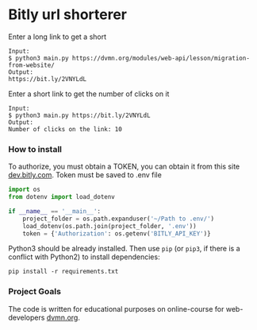 # Bitly url shorterer

Enter a long link to get a short

```
Input:
$ python3 main.py https://dvmn.org/modules/web-api/lesson/migration-from-website/
Output:
https://bit.ly/2VNYLdL
```
Enter a short link to get the number of clicks on it

```
Input:
$ python3 main.py https://bit.ly/2VNYLdL
Output:
Number of clicks on the link: 10
```

### How to install

To authorize, you must obtain a TOKEN, you can obtain it from this site [dev.bitly.com](https://dev.bitly.com/api-reference). Token must be saved to .env file

``` python
import os
from dotenv import load_dotenv

if __name__ == '__main__':
    project_folder = os.path.expanduser('~/Path to .env/')
    load_dotenv(os.path.join(project_folder, '.env'))
    token = {'Authorization': os.getenv('BITLY_API_KEY')}

```

Python3 should be already installed. 
Then use `pip` (or `pip3`, if there is a conflict with Python2) to install dependencies:
```
pip install -r requirements.txt
```

### Project Goals

The code is written for educational purposes on online-course for web-developers [dvmn.org](https://dvmn.org/).
